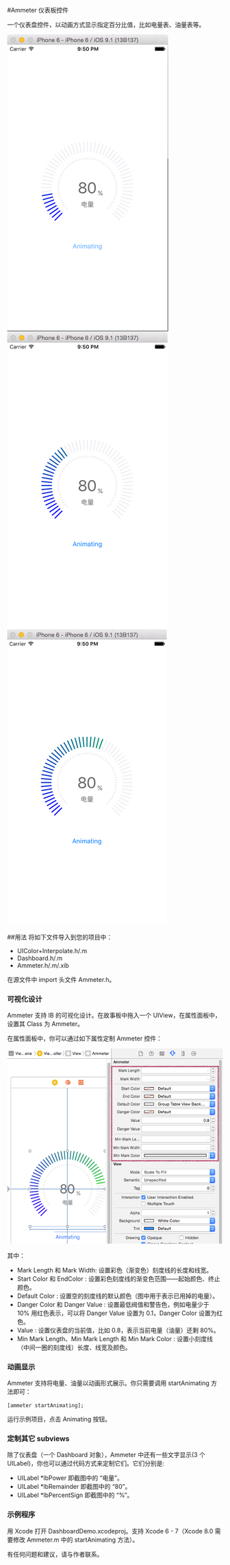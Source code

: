 #Ammeter 仪表板控件

一个仪表盘控件，以动画方式显示指定百分比值，比如电量表、油量表等。

![截图1](1.png)![截图2](2.png)![截图3](3.png)

##用法
将如下文件导入到您的项目中：

* UIColor+Interpolate.h/.m
* Dashboard.h/.m
* Ammeter.h/.m/.xib

在源文件中 import 头文件 Ammeter.h。

### 可视化设计

Ammeter 支持 IB 的可视化设计。在故事板中拖入一个 UIView，在属性面板中，设置其 Class 为 Ammeter。

在属性面板中，你可以通过如下属性定制 Ammeter 控件：

![](4.png)

其中：

* Mark Length 和 Mark Width: 设置彩色（渐变色）刻度线的长度和线宽。
* Start Color 和 EndColor : 设置彩色刻度线的渐变色范围——起始颜色、终止颜色。
* Default Color : 设置空的刻度线的默认颜色（图中用于表示已用掉的电量）。
* Danger Color 和 Danger Value : 设置最低阀值和警告色，例如电量少于 10% 用红色表示，可以将 Danger Value 设置为 0.1，Danger Color 设置为红色。
* Value : 设置仪表盘的当前值，比如 0.8，表示当前电量（油量）还剩 80%。
* Min Mark Length、Min Mark Length 和 Min Mark Color : 设置小刻度线（中间一圈的刻度线）长度、线宽及颜色。

### 动画显示

Ammeter 支持将电量、油量以动画形式展示。你只需要调用 startAnimating 方法即可：

```
[ammeter startAnimating];
```

运行示例项目，点击 Animating 按钮。

### 定制其它 subviews 

除了仪表盘（一个 Dashboard 对象），Ammeter 中还有一些文字显示(3 个 UILabel)，你也可以通过代码方式来定制它们。它们分别是:

* UILabel *lbPower 即截图中的 “电量”。
* UILabel *lbRemainder 即截图中的 “80”。
* UILabel *lbPercentSign 即截图中的 “%”。

### 示例程序

用 Xcode 打开 DashboardDemo.xcodeproj。支持 Xcode 6 - 7（Xcode 8.0 需要修改 Ammeter.m 中的 startAnimating 方法）。

有任何问题和建议，请与作者联系。